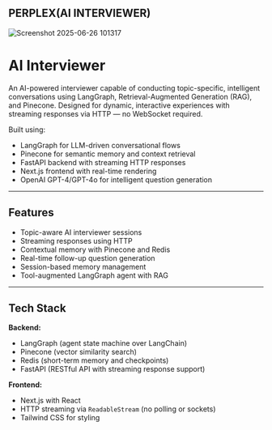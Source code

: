 ## PERPLEX(AI INTERVIEWER)
![Screenshot 2025-06-26 101317](https://github.com/user-attachments/assets/c976b5d4-1b4c-4cf3-9368-555bc20288cd)
# AI Interviewer

An AI-powered interviewer capable of conducting topic-specific, intelligent conversations using LangGraph, Retrieval-Augmented Generation (RAG), and Pinecone. Designed for dynamic, interactive experiences with streaming responses via HTTP — no WebSocket required.

Built using:

- LangGraph for LLM-driven conversational flows
- Pinecone for semantic memory and context retrieval
- FastAPI backend with streaming HTTP responses
- Next.js frontend with real-time rendering
- OpenAI GPT-4/GPT-4o for intelligent question generation

---

## Features

- Topic-aware AI interviewer sessions
- Streaming responses using HTTP 
- Contextual memory with Pinecone and Redis
- Real-time follow-up question generation
- Session-based memory management
- Tool-augmented LangGraph agent with RAG

---

## Tech Stack

**Backend:**
- LangGraph (agent state machine over LangChain)
- Pinecone (vector similarity search)
- Redis (short-term memory and checkpoints)
- FastAPI (RESTful API with streaming response support)

**Frontend:**
- Next.js with React
- HTTP streaming via `ReadableStream` (no polling or sockets)
- Tailwind CSS for styling
